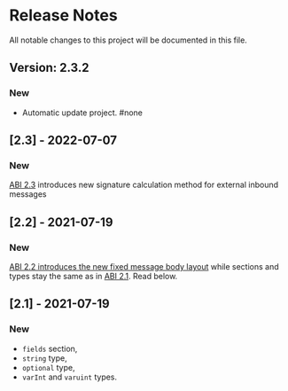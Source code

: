# Release Notes

All notable changes to this project will be documented in this file.

## Version: 2.3.2

### New
 - Automatic update project. #none


## [2.3] - 2022-07-07

### New

[ABI 2.3](docs/ABI_2.3_spec.md) introduces new signature calculation method for external inbound messages


## [2.2] - 2021-07-19

### New

[ABI 2.2 introduces the new fixed message body layout](docs/ABI_2.2_spec.md) while sections and types stay the same as in [ABI 2.1](./ABI_2.1_spec.md). Read below. 


## [2.1] - 2021-07-19

### New

- `fields` section,
- `string` type,
- `optional` type,
- `varInt` and `varuint` types.
